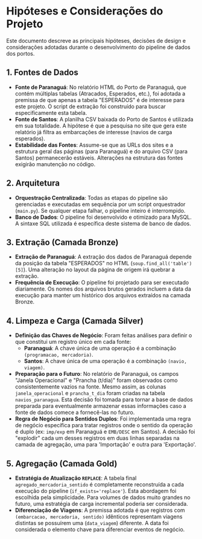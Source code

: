 # Hipóteses e Considerações do Projeto

Este documento descreve as principais hipóteses, decisões de design e considerações adotadas durante o desenvolvimento do pipeline de dados dos portos.

## 1. Fontes de Dados

* **Fonte de Paranaguá**: No relatório HTML do Porto de Paranaguá, que contém múltiplas tabelas (Atracados, Esperados, etc.), foi adotada a premissa de que apenas a tabela "ESPERADOS" é de interesse para este projeto. O script de extração foi construído para buscar especificamente esta tabela.
* **Fonte de Santos**: A planilha CSV baixada do Porto de Santos é utilizada em sua totalidade. A hipótese é que a pesquisa no site que gera este relatório já filtra as embarcações de interesse (navios de carga esperados).
* **Estabilidade das Fontes**: Assume-se que as URLs dos sites e a estrutura geral das páginas (para Paranaguá) e do arquivo CSV (para Santos) permanecerão estáveis. Alterações na estrutura das fontes exigirão manutenção no código.

## 2. Arquitetura

* **Orquestração Centralizada**: Todas as etapas do pipeline são gerenciadas e executadas em sequência por um script orquestrador (`main.py`). Se qualquer etapa falhar, o pipeline inteiro é interrompido.
* **Banco de Dados**: O pipeline foi desenvolvido e otimizado para MySQL. A sintaxe SQL utilizada é específica deste sistema de banco de dados.

## 3. Extração (Camada Bronze)

* **Extração de Paranaguá**: A extração dos dados de Paranaguá depende da posição da tabela "ESPERADOS" no HTML (`soup.find_all('table')[5]`).  Uma alteração no layout da página de origem irá quebrar a extração.
* **Frequência de Execução**: O pipeline foi projetado para ser executado diariamente. Os nomes dos arquivos brutos gerados incluem a data da execução para manter um histórico dos arquivos extraídos na camada Bronze.

## 4. Limpeza e Carga (Camada Silver)

* **Definição das Chaves de Negócio**: Foram feitas análises para definir o que constitui um registro único em cada fonte:
    * **Paranaguá**: A chave única de uma operação é a combinação `(programacao, mercadoria)`.
    * **Santos**: A chave única de uma operação é a combinação `(navio, viagem)`.
* **Preparação para o Futuro**: No relatório de Paranaguá, os campos "Janela Operacional" e "Prancha (t/dia)" foram observados como consistentemente vazios na fonte. Mesmo assim, as colunas `janela_operacional` e `prancha_t_dia` foram criadas na tabela `navios_paranagua`. Esta decisão foi tomada para tornar a base de dados preparada para eventualmente armazenar essas informações caso a fonte de dados comece a fornecê-las no futuro.
* **Regra de Negócio para Sentidos Duplos**: Foi implementada uma regra de negócio específica para tratar registros onde o sentido da operação é duplo (ex: `imp/exp` em Paranaguá e `EMB/DESC` em Santos). A decisão foi "explodir" cada um desses registros em duas linhas separadas na camada de agregação, uma para 'Importação' e outra para 'Exportação'.

## 5. Agregação (Camada Gold)

* **Estratégia de Atualização `REPLACE`**: A tabela final `agregado_mercadoria_sentido` é completamente reconstruída a cada execução do pipeline (`if_exists='replace'`). Esta abordagem foi escolhida pela simplicidade. Para volumes de dados muito grandes no futuro, uma estratégia de carga incremental poderia ser considerada.
* **Diferenciação de Viagens**: A premissa adotada é que registros com `(embarcacao, mercadoria, sentido)` idênticos representam viagens distintas se possuírem uma (`data_viagem`) diferente. A data foi considerada o elemento chave para diferenciar eventos de negócio. 
